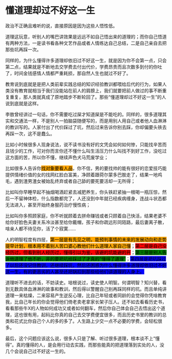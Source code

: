 # 懂道理却过不好这一生

政治不正确且难听的说，直接原因是因为这些人悟性低。

道理这玩意，听别人的嘴巴讲效果是远远不如自己悟出来的道理的；而你自己悟道有两种方法，一是读书看各种文艺作品或者人情练达自己总结，二是自己亲自去把那些坑再踩一次。

同样的，为什么懂得许多道理却依旧过不好这一生，就是因为你不会第一点，只会第二点，结果就是不断地去交学费去付出代价，学费昂贵而且次数多到付的你吐了，时间金钱感情人情都严重耗损，那自然人生也就过不好了。

教育说到底就是是把人类前辈实践总结的知识经验教训都喂给后代的行为，如果人类没有教育就相当于我们没能站在前人的肩膀上，我们就要把前人做过的事不断重复重复，那人类就真成了原地踏步不断轮回了。那些“懂道理却过不好这一生”的人说到底就是这样。

李敖曾经讲过一句话，你不需要吃过屎才知道屎是不能吃的。同样的，很多道理其实和交通法一样，不是别人一拍脑袋随便写的，而是用别人用自己或者他人血淋淋的教训写的。人家付出了代价踩过了坑，然后过来告诉你别去踩，你却偏要头铁去再踩一次，这不是蠢么。

比如小时候很多人现身说法，说不读书没有好的文凭会如何如何惨，只能找辛苦而且钱少的工作，可对你而言你还不懂什么叫生活压力什么叫找不到好工作，没吃过这方面的苦，所以你不懂，继续声色犬马荒废学业；

比如很多人告诉你<mark style="background-color:orange;">找对象要看人品</mark>，你不信，男的要找帅的能有很好的恋爱技巧能提供情绪价值的女的找网红脸白富美，净顾着跟荷尔蒙多巴胺走了，结果一地鸡毛，遇到渣男渣女被始乱终弃或者自己舔的要死要活却一无所得；

比如叫你早睡早起不抽烟喝酒赶紧去减肥养生，你头铁赶紧抽一根喝一瓶压惊，然后一不留神体检，什么指数都完了，人还没到中年就已经疾病缠身，连战斗状态都无法进入，甚至开始终身服药治疗慢性病；

比如叫你多照顾家庭，你不听就顾着去拼命赚钱或者只顾着自己快活，结果老婆不给你好脸色夫妻关系冷淡甚至给你戴帽，孩子和你疏远形同陌路，最后妻离子散，啥亲人都不待见你，活了个寂寞……

人的明智程度有四层，<mark style="background-color:orange;">第一层是有先见之明，能预判事情的未来的发展动向和走势提早计划，根本用不着别人苦口婆心教他们什么道理人家自己懂</mark>；<mark style="background-color:red;">第二层是自己没经历过，但看到别人经历过，懂得引以为鉴，该避的坑能避的开</mark>；<mark style="background-color:green;">第三层是别人告诉他道理了他不听，非的要把坑给踩过了才真的“懂得了道理”</mark>；<mark style="background-color:blue;">第四层是把坑踩过了以后还没记住教训，还继续踩坑，然后还困惑为什么懂得许多道理却依旧过不好这一生，有的更恶劣的人甚至还把锅扣到那些给他们讲道理的人身上。</mark>

道理听不进去的话，不妨读史。培根说过，读史使人明智。何谓明智？知兴替，看到无数具体血淋淋的故事和教训，然后得以警醒自己别再踩同样的坑。而且单纯讲道理一来枯燥，二来容易产生逆反心理，比自己年轻或者同龄的会觉得你凭啥教育我，比自己年长的你会觉得他们倚老卖老拿家长架子压人。还不如去看看历史书，看看那些牛X的人物如何成功又或者如何翻车，然后你自己体会自己去悟出这个道理，这也很有用，起码比你真的自己去交学费便宜很多，而且历史书里的教训的总类和花式比你自己个人的多的多了。人生路上少交一点不必要的学费，会轻松很多。

最后，这个问题应该这么说，很多人只是了解、听过很多道理，根本谈不上“懂得”。真的懂得的人，是会用行动去实践，而那些能真的把道理落到实处的人，没几个会说自己过不好这一生的。

